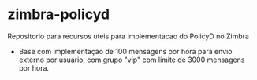 # zimbra-policyd
Repositorio para recursos uteis para implementacao do PolicyD no Zimbra

- Base com implementação de 100 mensagens por hora para envio externo por usuário, com grupo "vip" com limite de 3000 mensagens por hora.
